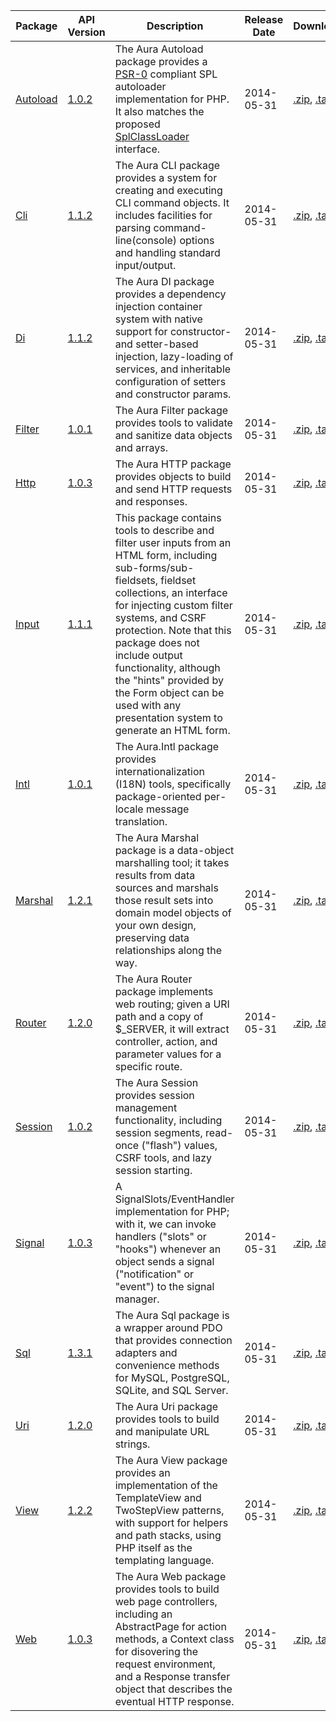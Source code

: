 Package | API Version | Description | Release Date | Downloads | Development 
--- | --- | --- | --- | --- | --- 
[Autoload](/packages/Aura.Autoload/1.0.2) | [1.0.2](/packages/Aura.Autoload/1.0.2/api) | The Aura Autoload package provides a [PSR-0](https://github.com/php-fig/fig-standards/blob/master/accepted/PSR-0.md) compliant SPL autoloader implementation for PHP. It also matches the proposed [SplClassLoader](https://wiki.php.net/rfc/splclassloader) interface. | 2014-05-31 | [.zip](https://github.com/auraphp/Aura.Autoload/zipball/1.0.2), [.tar.gz](https://github.com/auraphp/Aura.Autoload/tarball/1.0.2) | [Github](https://github.com/auraphp/Aura.Autoload)
[Cli](/packages/Aura.Cli/1.1.2) | [1.1.2](/packages/Aura.Cli/1.1.2/api) | The Aura CLI package provides a system for creating and executing CLI command objects.  It includes facilities for parsing command-line(console) options and handling standard input/output. | 2014-05-31 | [.zip](https://github.com/auraphp/Aura.Cli/zipball/1.1.2), [.tar.gz](https://github.com/auraphp/Aura.Cli/tarball/1.1.2) | [Github](https://github.com/auraphp/Aura.Cli)
[Di](/packages/Aura.Di/1.1.2) | [1.1.2](/packages/Aura.Di/1.1.2/api) | The Aura DI package provides a dependency injection container system with native support for constructor- and setter-based injection, lazy-loading of services, and inheritable configuration of setters and constructor params. | 2014-05-31 | [.zip](https://github.com/auraphp/Aura.Di/zipball/1.1.2), [.tar.gz](https://github.com/auraphp/Aura.Di/tarball/1.1.2) | [Github](https://github.com/auraphp/Aura.Di)
[Filter](/packages/Aura.Filter/1.0.1) | [1.0.1](/packages/Aura.Filter/1.0.1/api) | The Aura Filter package provides tools to validate and sanitize data objects and arrays. | 2014-05-31 | [.zip](https://github.com/auraphp/Aura.Filter/zipball/1.0.1), [.tar.gz](https://github.com/auraphp/Aura.Filter/tarball/1.0.1) | [Github](https://github.com/auraphp/Aura.Filter)
[Http](/packages/Aura.Http/1.0.3) | [1.0.3](/packages/Aura.Http/1.0.3/api) | The Aura HTTP package provides objects to build and send HTTP requests and responses. | 2014-05-31 | [.zip](https://github.com/auraphp/Aura.Http/zipball/1.0.3), [.tar.gz](https://github.com/auraphp/Aura.Http/tarball/1.0.3) | [Github](https://github.com/auraphp/Aura.Http)
[Input](/packages/Aura.Input/1.1.1) | [1.1.1](/packages/Aura.Input/1.1.1/api) | This package contains tools to describe and filter user inputs from an HTML form, including sub-forms/sub-fieldsets, fieldset collections, an interface for injecting custom filter systems, and CSRF protection. Note that this package does not include output functionality, although the "hints" provided by the Form object can be used with any presentation system to generate an HTML form. | 2014-05-31 | [.zip](https://github.com/auraphp/Aura.Input/zipball/1.1.1), [.tar.gz](https://github.com/auraphp/Aura.Input/tarball/1.1.1) | [Github](https://github.com/auraphp/Aura.Input)
[Intl](/packages/Aura.Intl/1.0.1) | [1.0.1](/packages/Aura.Intl/1.0.1/api) | The Aura.Intl package provides internationalization (I18N) tools, specifically package-oriented per-locale message translation. | 2014-05-31 | [.zip](https://github.com/auraphp/Aura.Intl/zipball/1.0.1), [.tar.gz](https://github.com/auraphp/Aura.Intl/tarball/1.0.1) | [Github](https://github.com/auraphp/Aura.Intl)
[Marshal](/packages/Aura.Marshal/1.2.1) | [1.2.1](/packages/Aura.Marshal/1.2.1/api) | The Aura Marshal package is a data-object marshalling tool; it takes results from data sources and marshals those result sets into domain model objects of your own design, preserving data relationships along the way. | 2014-05-31 | [.zip](https://github.com/auraphp/Aura.Marshal/zipball/1.2.1), [.tar.gz](https://github.com/auraphp/Aura.Marshal/tarball/1.2.1) | [Github](https://github.com/auraphp/Aura.Marshal)
[Router](/packages/Aura.Router/1.2.0) | [1.2.0](/packages/Aura.Router/1.2.0/api) | The Aura Router package implements web routing; given a URI path and a copy of $_SERVER, it will extract controller, action, and parameter values for a specific route. | 2014-05-31 | [.zip](https://github.com/auraphp/Aura.Router/zipball/1.2.0), [.tar.gz](https://github.com/auraphp/Aura.Router/tarball/1.2.0) | [Github](https://github.com/auraphp/Aura.Router)
[Session](/packages/Aura.Session/1.0.2) | [1.0.2](/packages/Aura.Session/1.0.2/api) | The Aura Session provides session management functionality, including session segments, read-once ("flash") values, CSRF tools, and lazy session starting. | 2014-05-31 | [.zip](https://github.com/auraphp/Aura.Session/zipball/1.0.2), [.tar.gz](https://github.com/auraphp/Aura.Session/tarball/1.0.2) | [Github](https://github.com/auraphp/Aura.Session)
[Signal](/packages/Aura.Signal/1.0.3) | [1.0.3](/packages/Aura.Signal/1.0.3/api) | A SignalSlots/EventHandler implementation for PHP; with it, we can invoke handlers ("slots" or "hooks") whenever an object sends a signal ("notification" or "event") to the signal manager. | 2014-05-31 | [.zip](https://github.com/auraphp/Aura.Signal/zipball/1.0.3), [.tar.gz](https://github.com/auraphp/Aura.Signal/tarball/1.0.3) | [Github](https://github.com/auraphp/Aura.Signal)
[Sql](/packages/Aura.Sql/1.3.1) | [1.3.1](/packages/Aura.Sql/1.3.1/api) | The Aura Sql package is a wrapper around PDO that provides connection adapters and convenience methods for MySQL, PostgreSQL, SQLite, and SQL Server. | 2014-05-31 | [.zip](https://github.com/auraphp/Aura.Sql/zipball/1.3.1), [.tar.gz](https://github.com/auraphp/Aura.Sql/tarball/1.3.1) | [Github](https://github.com/auraphp/Aura.Sql)
[Uri](/packages/Aura.Uri/1.2.0) | [1.2.0](/packages/Aura.Uri/1.2.0/api) | The Aura Uri package provides tools to build and manipulate URL strings. | 2014-05-31 | [.zip](https://github.com/auraphp/Aura.Uri/zipball/1.2.0), [.tar.gz](https://github.com/auraphp/Aura.Uri/tarball/1.2.0) | [Github](https://github.com/auraphp/Aura.Uri)
[View](/packages/Aura.View/1.2.2) | [1.2.2](/packages/Aura.View/1.2.2/api) | The Aura View package provides an implementation of the TemplateView and TwoStepView patterns, with support for helpers and path stacks, using PHP itself as the templating language. | 2014-05-31 | [.zip](https://github.com/auraphp/Aura.View/zipball/1.2.2), [.tar.gz](https://github.com/auraphp/Aura.View/tarball/1.2.2) | [Github](https://github.com/auraphp/Aura.View)
[Web](/packages/Aura.Web/1.0.3) | [1.0.3](/packages/Aura.Web/1.0.3/api) | The Aura Web package provides tools to build web page controllers, including an AbstractPage for action methods, a Context class for disovering the request environment, and a Response transfer object that describes the eventual HTTP response. | 2014-05-31 | [.zip](https://github.com/auraphp/Aura.Web/zipball/1.0.3), [.tar.gz](https://github.com/auraphp/Aura.Web/tarball/1.0.3) | [Github](https://github.com/auraphp/Aura.Web)
